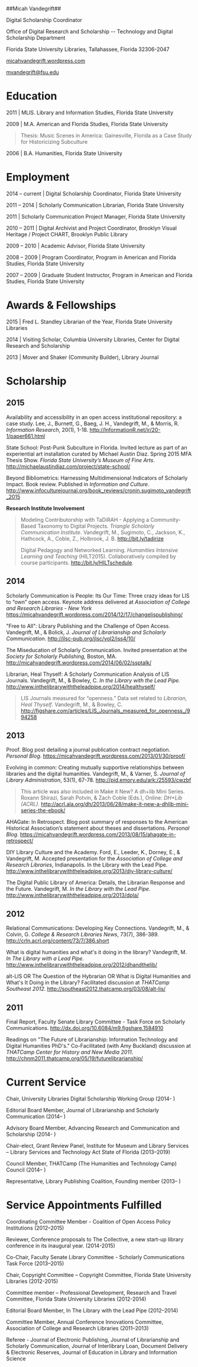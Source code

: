 ##Micah Vandegrift##

Digital Scholarship Coordinator 

Office of Digital Research and Scholarship -- Technology and Digital Scholarship Department

Florida State University Libraries, Tallahassee, Florida 32306-2047

[micahvandegrift.wordpress.com](http://micahvandegrift.wordpress.com/)

mvandegrift@fsu.edu

Education
=========

2011 | MLIS. Library and Information Studies, Florida State University

2009 | M.A. American and Florida Studies, Florida State University

> Thesis: Music Scenes in America: Gainesville, Florida as a Case Study
> for Historicizing Subculture

2006 | B.A. Humanities, Florida State University

Employment
==========

2014 – current | Digital Scholarship Coordinator, Florida State
University

2011 – 2014 | Scholarly Communication Librarian, Florida State
University

2011 | Scholarly Communication Project Manager, Florida State University

2010 – 2011 | Digital Archivist and Project Coordinator, Brooklyn Visual
Heritage / Project CHART, Brooklyn Public Library

2009 – 2010 | Academic Advisor, Florida State University

2008 – 2009 | Program Coordinator, Program in American and Florida
Studies, Florida State University

2007 – 2009 | Graduate Student Instructor, Program in American and
Florida Studies, Florida State University

Awards & Fellowships
====================

2015 | Fred L. Standley Librarian of the Year, Florida State University
Libraries

2014 | Visiting Scholar, Columbia University Libraries, Center for
Digital Research and Scholarship

2013 | Mover and Shaker (Community Builder), Library Journal

Scholarship
===========

2015
----

Availability and accessibility in an open access institutional
repository: a case study. Lee, J., Burnett, G., Baeg, J. H., Vandegrift,
M., & Morris, R. *Information Research*, 20(1), 1-18.
http://InformationR.net/ir/20-1/paper661.html

State School: Post-Punk Subculture in Florida. Invited lecture as part of an experiential art installation curated by Michael Austin Diaz. Spring 2015 MFA Thesis Show. *Florida State University’s Museum of Fine Arts*.
http://michaelaustindiaz.com/project/state-school/

Beyond Bibliometrics: Harnessing Multidimensional Indicators of Scholarly Impact. 
Book review. Published in *Information and Culture*. http://www.infoculturejournal.org/book_reviews/cronin.sugimoto_vandegrift_2015

**Research Institute Involvement**

> Modeling Contributorship with TaDiRAH - Applying a Community-Based
> Taxonomy to Digital Projects. *Triangle Scholarly Communication
> Institute*. Vandegrift, M., Sugimoto, C., Jackson, K., Hathcock, A.,
> Coble, Z., Holbrook, J. B. http://bit.ly/tadirize
>
> Digital Pedagogy and Networked Learning. *Humanities Intensive
> Learning and Teaching* (HILT2015). Collaboratively compiled by course
> participants. http://bit.ly/HILTschedule.

2014
----

Scholarly Communication is People: Its Our Time: Three crazy ideas for
LIS to “own” open access. Keynote address delivered at *Association of
College and Research Libraries - New York*
https://micahvandegrift.wordpress.com/2014/12/17/changelispublishing/

"Free to All": Library Publishing and the Challenge of Open Access.
Vandegrift, M., & Bolick, J. *Journal of Librarianship and Scholarly
Communication.* http://jlsc-pub.org/jlsc/vol2/iss4/10/

The Miseducation of Scholarly Communication. Invited presentation at the
*Society for Scholarly Publishing,* Boston, MA.
http://micahvandegrift.wordpress.com/2014/06/02/ssptalk/

Librarian, Heal Thyself: A Scholarly Communication Analysis of LIS
Journals. Vandegrift, M., & Bowley, C. *In the Library with the Lead
Pipe.* http://www.inthelibrarywiththeleadpipe.org/2014/healthyself/

> LIS Journals measured for “openness.” Data set related to *Librarian, Heal Thyself*. Vandegrift, M., & Bowley, C. http://figshare.com/articles/LIS_Journals_measured_for_openness_/994258

2013
----

Proof. Blog post detailing a journal publication contract negotiation.
*Personal Blog*. https://micahvandegrift.wordpress.com/2013/01/30/proof/

Evolving in common: Creating mutually supportive relationships between
libraries and the digital humanities. Vandegrift, M., & Varner, S.
*Journal of Library Administration*, 53(1), 67-78.
http://pid.emory.edu/ark:/25593/cwzbf

> This article was also included in Make it New? A dh+lib Mini Series.
> Roxann Shirazi, Sarah Potvin, & Zach Coble (Eds.), Online: *DH+Lib
> (ACRL).*
> http://acrl.ala.org/dh/2013/06/28/make-it-new-a-dhlib-mini-series-the-ebook/

AHAGate: In Retrospect. Blog post summary of responses to the American
Historical Association’s statement about theses and dissertations.
*Personal Blog*.
https://micahvandegrift.wordpress.com/2013/08/15/ahagate-in-retrospect/

DIY Library Culture and the Academy. Ford, E., Leeder, K., Dorney, E., &
Vandegrift, M. Accepted presentation for the *Association of College and Research
Libraries*, Indianapolis. In the Library with the Lead Pipe.
http://www.inthelibrarywiththeleadpipe.org/2013/diy-library-culture/

The Digital Public Library of America: Details, the Librarian Response
and the Future. Vandegrift, M. *In the Library with the Lead Pipe*.
http://www.inthelibrarywiththeleadpipe.org/2013/dpla/

2012
----

Relational Communications: Developing Key Connections. Vandegrift, M., &
Colvin, G. *College & Research Libraries News*, 73(7), 386-389.
http://crln.acrl.org/content/73/7/386.short

What is digital humanities and what's it doing in the library?
Vandegrift, M. *In The Library with a Lead Pipe.*
http://www.inthelibrarywiththeleadpipe.org/2012/dhandthelib/

alt-LIS OR The Question of the Hybrarian OR What is Digital Humanities
and What's It Doing in the Library? Facilitated discussion at *THATCamp
Southeast* *2012*. http://southeast2012.thatcamp.org/03/08/alt-lis/

2011
----

Final Report, Faculty Senate Library Committee - Task Force on Scholarly
Communications. http://dx.doi.org/10.6084/m9.figshare.1584910

Readings on "The Future of Librarianship: Information Technology and
Digital Humanities PhD's." Co-Facilitated (with Amy Buckland) discussion
at *THATCamp Center for History and New Media 2011*.
http://chnm2011.thatcamp.org/05/19/futurelibrarianship/

Current Service
===============

Chair, University Libraries Digital Scholarship Working Group (2014- )

Editorial Board Member, Journal of Librarianship and Scholarly
Communication (2014– )

Advisory Board Member, Advancing Research and Communication and
Scholarship (2014- )

Chair-elect, Grant Review Panel, Institute for Museum and Library
Services – Library Services and Technology Act State of Florida
(2013–2019)

Council Member, THATCamp (The Humanities and Technology Camp) Council
(2014– )

Representative, Library Publishing Coalition, Founding member (2013– )

Service Appointments Fulfilled
==============================

Coordinating Committee Member - Coalition of Open Access Policy
    Institutions (2012–2015)
    
Reviewer, Conference proposals to The Collective, a new start-up library conference in its inaugural year. (2014-2015)

Co-Chair, Faculty Senate Library Committee - Scholarly
    Communications Task Force (2013–2015)

Chair, Copyright Committee – Copyright Committee, Florida State
    University Libraries (2012-2015)

Committee member – Professional Development, Research and Travel
    Committee, Florida State University Libraries (2012-2014)

Editorial Board Member, In The Library with the Lead Pipe (2012–2014)

Committee Member, Annual Conference Innovations Committee,
    Association of College and Research Libraries (2011–2013)

Referee - Journal of Electronic Publishing, Journal of Librarianship
    and Scholarly Communication, Journal of Interlibrary Loan, Document
    Delivery & Electronic Reserves, Journal of Education in Library and
    Information Science
